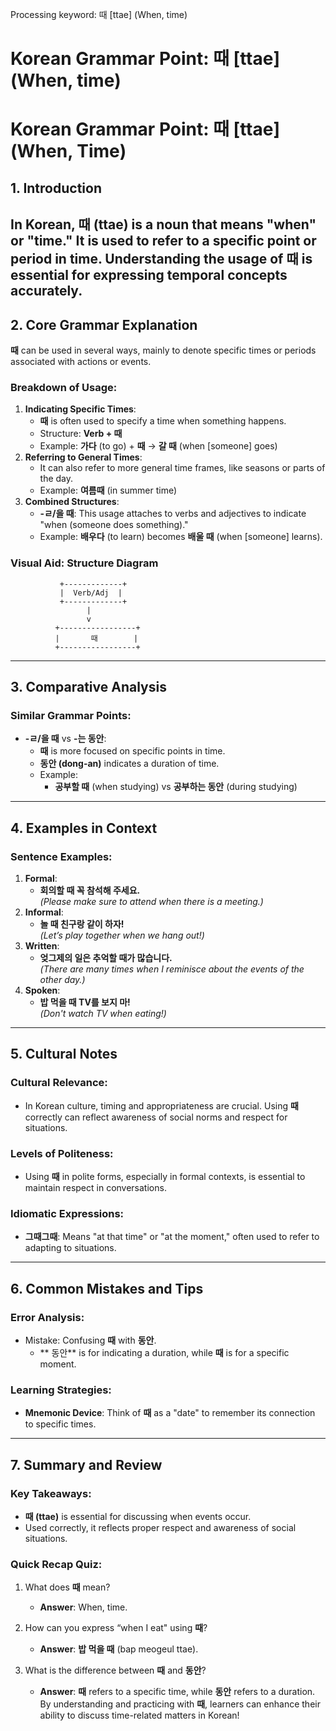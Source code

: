 Processing keyword: 때 [ttae] (When, time)
# Korean Grammar Point: 때 [ttae] (When, time)
# Korean Grammar Point: 때 [ttae] (When, Time)
## 1. Introduction
In Korean, **때 (ttae)** is a noun that means "when" or "time." It is used to refer to a specific point or period in time. Understanding the usage of **때** is essential for expressing temporal concepts accurately.
---
## 2. Core Grammar Explanation
**때** can be used in several ways, mainly to denote specific times or periods associated with actions or events.
### Breakdown of Usage:
1. **Indicating Specific Times**:
   - **때** is often used to specify a time when something happens.
   - Structure: **Verb + 때**
   - Example: **가다** (to go) + **때** → **갈 때** (when [someone] goes)
2. **Referring to General Times**:
   - It can also refer to more general time frames, like seasons or parts of the day.
   - Example: **여름때** (in summer time)
3. **Combined Structures**:
   - **-ㄹ/을 때**: This usage attaches to verbs and adjectives to indicate "when (someone does something)."
   - Example: **배우다** (to learn) becomes **배울 때** (when [someone] learns).
### Visual Aid: Structure Diagram
```
           +-------------+
           |  Verb/Adj  |
           +-------------+
                 |
                 v
          +-----------------+
          |       때        |
          +-----------------+
```
---
## 3. Comparative Analysis
### Similar Grammar Points:
- **-ㄹ/을 때** vs **-는 동안**:
  - **때** is more focused on specific points in time.
  - **동안 (dong-an)** indicates a duration of time.
  - Example: 
    - **공부할 때** (when studying) vs **공부하는 동안** (during studying)
---
## 4. Examples in Context
### Sentence Examples:
1. **Formal**:
   - **회의할 때 꼭 참석해 주세요.**  
     *(Please make sure to attend when there is a meeting.)*
2. **Informal**:
   - **놀 때 친구랑 같이 하자!**  
     *(Let’s play together when we hang out!)*
3. **Written**:
   - **엊그제의 일은 추억할 때가 많습니다.**  
     *(There are many times when I reminisce about the events of the other day.)*
4. **Spoken**:
   - **밥 먹을 때 TV를 보지 마!**  
     *(Don't watch TV when eating!)*
---
## 5. Cultural Notes
### Cultural Relevance:
- In Korean culture, timing and appropriateness are crucial. Using **때** correctly can reflect awareness of social norms and respect for situations.
### Levels of Politeness:
- Using **때** in polite forms, especially in formal contexts, is essential to maintain respect in conversations.
### Idiomatic Expressions:
- **그때그때**: Means "at that time" or "at the moment," often used to refer to adapting to situations.
---
## 6. Common Mistakes and Tips
### Error Analysis:
- Mistake: Confusing **때** with **동안**. 
  - ** 동안** is for indicating a duration, while **때** is for a specific moment.
  
### Learning Strategies:
- **Mnemonic Device**: Think of **때** as a "date" to remember its connection to specific times.
  
---
## 7. Summary and Review
### Key Takeaways:
- **때 (ttae)** is essential for discussing when events occur.
- Used correctly, it reflects proper respect and awareness of social situations.
### Quick Recap Quiz:
1. What does **때** mean?
   - **Answer**: When, time.
   
2. How can you express “when I eat" using **때**?
   - **Answer**: **밥 먹을 때** (bap meogeul ttae).
3. What is the difference between **때** and **동안**?
   - **Answer**: **때** refers to a specific time, while **동안** refers to a duration. 
By understanding and practicing with **때**, learners can enhance their ability to discuss time-related matters in Korean!
